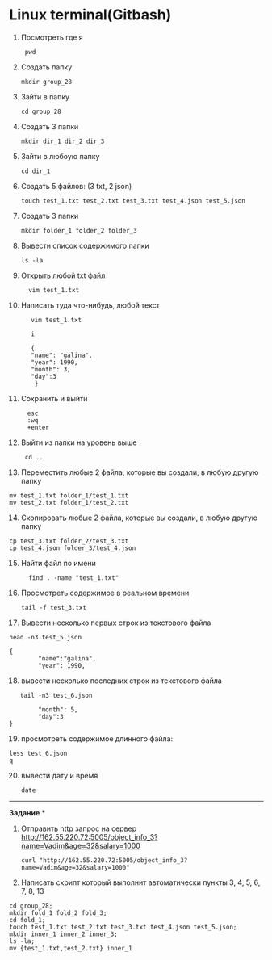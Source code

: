 Linux terminal(Gitbash)
======================

1) Посмотреть где я

        pwd

2) Создать папку 
 
       mkdir group_28
3) Зайти в папку
 
       cd group_28
4) Создать 3 папки
 
       mkdir dir_1 dir_2 dir_3
5) Зайти в любоую папку
 
       cd dir_1
6) Создать 5 файлов: (3 txt, 2 json)
 
       touch test_1.txt test_2.txt test_3.txt test_4.json test_5.json
7) Создать 3 папки 
 
       mkdir folder_1 folder_2 folder_3
8) Вывести список содержимого папки
 
       ls -la
       
9) Открыть любой txt файл
 
         vim test_1.txt
         
10) Написать туда что-нибудь, любой текст
 ```
       vim test_1.txt
       
       i
       
       {
       "name": "galina",
       "year": 1990,
       "month": 3,
       "day":3
        }
 ```
11) Cохранить и выйти
``` 
     esc
     :wq
     +enter
```

12) Выйти из папки на уровень выше
 
         cd ..
      
13) Переместить любые 2 файла, которые вы создали, в любую другую папку
``` 
mv test_1.txt folder_1/test_1.txt
mv test_2.txt folder_1/test_2.txt
```
14) Скопировать любые 2 файла, которые вы создали, в любую другую папку
```
cp test_3.txt folder_2/test_3.txt
cp test_4.json folder_3/test_4.json
```
15) Найти файл по имени
 
          find . -name "test_1.txt"
16) Просмотреть содержимое в реальном времени
 
        tail -f test_3.txt
17) Вывести несколько первых строк из текстового файла
```
head -n3 test_5.json

{
        "name":"galina",
        "year": 1990,
 ```

18) вывести несколько последних строк из текстового файла
``` 
   tail -n3 test_6.json
   
        "month": 5,
        "day":3
}
```
19) просмотреть содержимое длинного файла: 
```
less test_6.json
q
```
20) вывести дату и время
 
        date
---

**Задание** *
1) Отправить http запрос на сервер
http://162.55.220.72:5005/object_info_3?name=Vadim&age=32&salary=1000 

       curl "http://162.55.220.72:5005/object_info_3?name=Vadim&age=32&salary=1000"


2) Написать скрипт который выполнит автоматически пункты 3, 4, 5, 6, 7, 8, 13
``` 
cd group_28; 
mkdir fold_1 fold_2 fold_3; 
cd fold_1; 
touch test_1.txt test_2.txt test_3.txt test_4.json test_5.json; 
mkdir inner_1 inner_2 inner_3; 
ls -la; 
mv {test_1.txt,test_2.txt} inner_1
```
